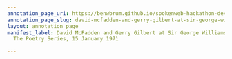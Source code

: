 ```yaml
---
annotation_page_uri: https://benwbrum.github.io/spokenweb-hackathon-development/annotations/david-mcfadden-and-gerry-gilbert-at-sir-george-williams-university-the-poetry-series-15-january-1971-canvas-1-david-mcfadden.json
annotation_page_slug: david-mcfadden-and-gerry-gilbert-at-sir-george-williams-university-the-poetry-series-15-january-1971-canvas-1-david-mcfadden
layout: annotation_page
manifest_label: David McFadden and Gerry Gilbert at Sir George Williams University,
  The Poetry Series, 15 January 1971

---
```

